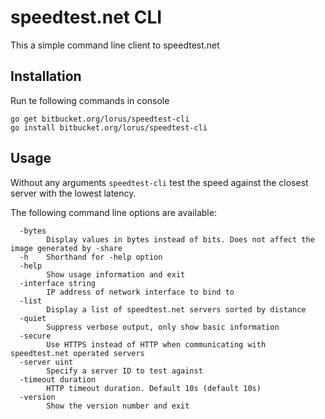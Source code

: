 speedtest.net CLI
=================

This a simple command line client to speedtest.net

Installation
------------

Run te following commands in console
```
go get bitbucket.org/lorus/speedtest-cli
go install bitbucket.org/lorus/speedtest-cli
```

Usage
-----

Without any arguments `speedtest-cli` test the speed against the closest server with the lowest latency.

The following command line options are available:
```
  -bytes
        Display values in bytes instead of bits. Does not affect the image generated by -share
  -h    Shorthand for -help option
  -help
        Show usage information and exit
  -interface string
        IP address of network interface to bind to
  -list
        Display a list of speedtest.net servers sorted by distance
  -quiet
        Suppress verbose output, only show basic information
  -secure
        Use HTTPS instead of HTTP when communicating with speedtest.net operated servers
  -server uint
        Specify a server ID to test against
  -timeout duration
        HTTP timeout duration. Default 10s (default 10s)
  -version
        Show the version number and exit
```